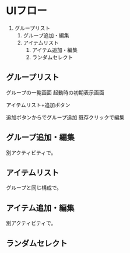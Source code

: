 
# UIフロー

1. グループリスト
   1. グループ追加・編集
   2. アイテムリスト
      1. アイテム追加・編集
      2. ランダムセレクト

## グループリスト

グループの一覧画面
起動時の初期表示画面

アイテムリスト+追加ボタン

追加ボタンからでグループ追加
既存クリックで編集


## グループ追加・編集

別アクティビティで。

## アイテムリスト

グループと同じ構成で。


## アイテム追加・編集

別アクティビティで。

## ランダムセレクト


